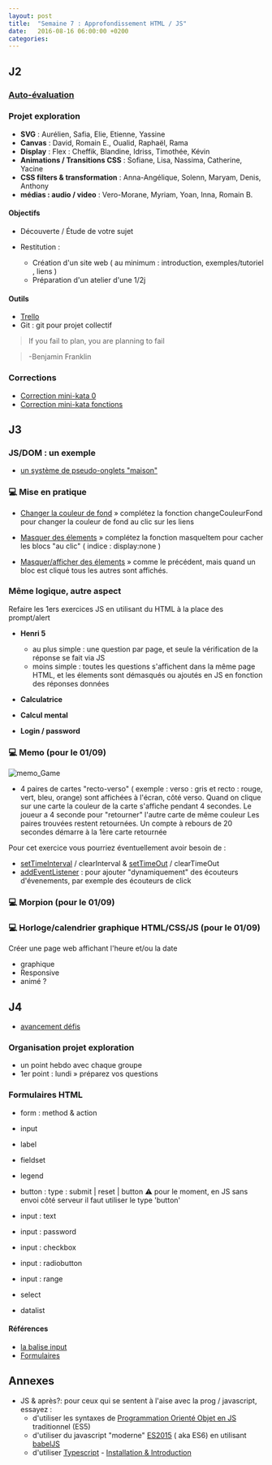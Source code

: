```yaml
---
layout: post
title:  "Semaine 7 : Approfondissement HTML / JS"
date:   2016-08-16 06:00:00 +0200
categories: 
---
```


## J2

### [Auto-évaluation](https://goo.gl/forms/9w7XGgAfqw3yOSMB2)

### Projet exploration

- **SVG** : Aurélien, Safia, Elie, Etienne, Yassine
- **Canvas** : David, Romain E., Oualid, Raphaël, Rama
- **Display** : Flex : Cheffik, Blandine, Idriss, Timothée, Kévin
- **Animations / Transitions CSS** : Sofiane, Lisa, Nassima, Catherine, Yacine
- **CSS filters & transformation** : Anna-Angélique, Solenn, Maryam, Denis, Anthony
- **médias : audio / video** : Vero-Morane, Myriam, Yoan, Inna, Romain B.

#### Objectifs

- Découverte / Étude de votre sujet

- Restitution : 
  - Création d'un site web ( au minimum : introduction, exemples/tutoriel , liens )
  - Préparation d'un atelier d'une 1/2j 

#### Outils

- [Trello](http://trello.com)
- Git : git pour projet collectif

>If you fail to plan, you are planning to fail

>-Benjamin Franklin

### Corrections
- [Correction mini-kata 0](https://gist.github.com/rxlabz/20c0ddc7506d5e2d76cad7b2e20035a4)
- [Correction mini-kata fonctions](https://gist.github.com/rxlabz/57f219086158b41f69a54960e80434b8)

## J3

### JS/DOM : un exemple

- [un système de pseudo-onglets "maison"](http://jsbin.com/gilagap/edit?html,css,js,output)
 
### :computer: Mise en pratique

- [Changer la couleur de fond](http://jsbin.com/deqapo/4/edit?html,js,output) » complétez la fonction changeCouleurFond pour changer la couleur de fond au clic sur les liens

- [Masquer des élements](http://jsbin.com/lelafig/2/edit?html,js,output) » complétez la fonction masqueItem pour cacher les blocs "au clic" ( indice : display:none )

- [Masquer/afficher des élements](http://jsbin.com/fakomax/1/edit?html,js,output) » comme le précédent, mais quand un bloc est cliqué tous les autres sont affichés.

### Même logique, autre aspect
Refaire les 1ers exercices JS en utilisant du HTML à la place des prompt/alert
  
- **Henri 5**
  - au plus simple : une question par page, et seule la vérification de la réponse se fait via JS
  - moins simple : toutes les questions s'affichent dans la même page HTML, et les élements sont démasqués ou ajoutés en JS en fonction des réponses données
     
- **Calculatrice**
    
- **Calcul mental**

- **Login / password**

### :computer: Memo (pour le 01/09)

![memo_Game](https://camo.githubusercontent.com/f85a7fa4854d7c98f5ea837ca22ed6aaeffd9a2b/68747470733a2f2f7777772e657665726e6f74652e636f6d2f6c2f4141463164654c30664e424938354d574a615a48494c376430334c6379434f456b6e6b422f696d6167652e706e67)

- 4 paires de cartes "recto-verso" ( exemple : verso : gris et recto : rouge, vert, bleu, orange) sont affichées à l'écran, côté verso. Quand on clique sur une carte la couleur de la carte s'affiche pendant 4 secondes. Le joueur a 4 seconde pour "retourner" l'autre carte de même couleur Les paires trouvées restent retournées. Un compte à rebours de 20 secondes démarre à la 1ère carte retournée

Pour cet exercice vous pourriez éventuellement avoir besoin de :

- [setTimeInterval](https://developer.mozilla.org/fr/docs/Web/API/WindowTimers/setInterval) / clearInterval & [setTimeOut](https://developer.mozilla.org/fr/docs/Web/API/WindowTimers/setTimeout) / clearTimeOut
- [addEventListener](https://developer.mozilla.org/fr/docs/Web/API/EventTarget/addEventListener) : pour ajouter "dynamiquement" des écouteurs d'évenements, par exemple des écouteurs de click

### :computer: Morpion (pour le 01/09)

### :computer: Horloge/calendrier graphique HTML/CSS/JS (pour le 01/09)

Créer une page web affichant l'heure et/ou la date
- graphique
- Responsive
- animé ?

## J4

- [avancement défis](https://goo.gl/forms/PnZAr0qhaOgeu1KD2)

### Organisation projet exploration
- un point hebdo avec chaque groupe
- 1er point : lundi » préparez vos questions

### Formulaires HTML

- form : method & action
- input
- label
- fieldset
- legend
- button : type : submit | reset | button :warning: pour le moment, en JS sans envoi côté serveur il faut utiliser le type 'button'

- input : text
- input : password
- input : checkbox
- input : radiobutton
- input : range

- select
- datalist

#### Références

- [la balise input](https://developer.mozilla.org/fr/docs/Web/HTML/Element/Input)
- [Formulaires](https://developer.mozilla.org/en-US/docs/Web/Guide/HTML/Forms_in_HTML)

## Annexes

- JS & après?: pour ceux qui se sentent à l'aise avec la prog / javascript, essayez :
  - d'utiliser les syntaxes de [Programmation Orienté Objet en JS](https://developer.mozilla.org/fr/docs/Web/JavaScript/Introduction_à_JavaScript_orienté_objet) traditionnel (ES5)
  - d'utiliser du javascript "moderne" [ES2015](http://ccoenraets.github.io/es6-tutorial/) ( aka ES6) en utilisant [babelJS](https://babeljs.io) 
  - d'utiliser [Typescript](http://www.typescriptlang.org) - [ Installation & Introduction](http://www.typescriptlang.org/docs/tutorial.html)
